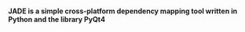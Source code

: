#### JADE is a simple cross-platform dependency mapping tool written in Python and the library PyQt4